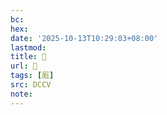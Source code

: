```yaml
---
bc:
hex:
date: '2025-10-13T10:29:03+08:00'
lastmod:
title: 􂨚
url: 􂨚
tags: [厖]
src: DCCV
note:
---
```

